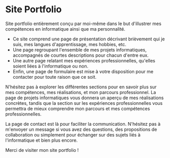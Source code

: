 # Site Portfolio
Site portfolio entièrement conçu par moi-même dans le but d'illustrer mes compétences en informatique ainsi que ma personnalité.

- Ce site comprend une page de présentation décrivant brièvement qui je suis, mes langues d'apprentissage, mes hobbies, etc.
- Une page regroupant l'ensemble de mes projets informatiques, accompagnés de courtes descriptions pour chacun d'entre eux.
- Une autre page relatant mes expériences professionnelles, qu'elles soient liées à l'informatique ou non.
- Enfin, une page de formulaire est mise à votre disposition pour me contacter pour toute raison que ce soit.

N'hésitez pas à explorer les différentes sections pour en savoir plus sur mes compétences, mes réalisations, et mon parcours professionnel. 
La page de projets informatiques vous donnera un aperçu de mes réalisations concrètes, 
tandis que la section sur les expériences professionnelles vous permettra de mieux comprendre mon parcours et mes compétences professionnelles.

La page de contact est là pour faciliter la communication.
N'hésitez pas à m'envoyer un message si vous avez des questions, des propositions de collaboration ou simplement pour échanger sur des sujets liés à l'informatique et bien plus encore. 

Merci de visiter mon site portfolio !

